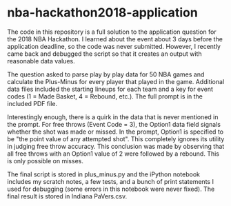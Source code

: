# nba-hackathon2018-application

The code in this repository is a full solution to the application question for the 2018 NBA Hackathon. I learned about the event about 3 days before the application deadline, so the code was never submitted. However, I recently came back and debugged the script so that it creates an output with reasonable data values.

The question asked to parse play by play data for 50 NBA games and calculate the Plus-Minus for every player that played in the game. Additional data files included the starting lineups for each team and a key for event codes (1 = Made Basket, 4 = Rebound, etc.). The full prompt is in the included PDF file.

Interestingly enough, there is a quirk in the data that is never mentioned in the prompt. For free throws (Event Code = 3), the Option1 data field signals whether the shot was made or missed. In the prompt, Option1 is specified to be "the point value of any attempted shot". This completely ignores its utility in judging free throw accuracy. This conclusion was made by observing that all free throws with an Option1 value of 2 were followed by a rebound. This is only possible on misses.

The final script is stored in plus_minus.py and the iPython notebook includes my scratch notes, a few tests, and a bunch of print statements I used for debugging (some errors in this notebook were never fixed). The final result is stored in Indiana PaVers.csv.
